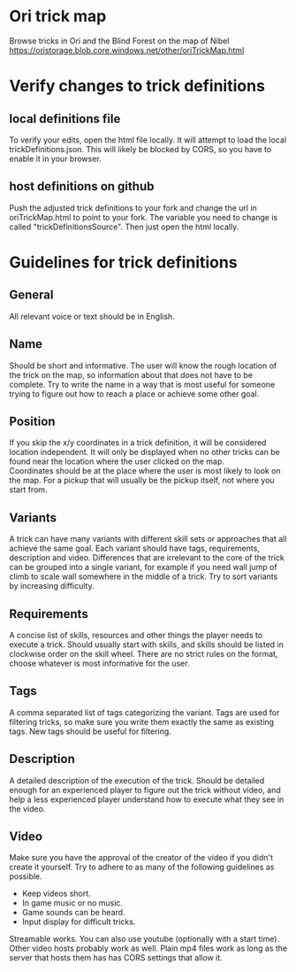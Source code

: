 # Ori trick map
Browse tricks in Ori and the Blind Forest on the map of Nibel\
https://oristorage.blob.core.windows.net/other/oriTrickMap.html

# Verify changes to trick definitions
## local definitions file
To verify your edits, open the html file locally. It will attempt to load the local trickDefinitions.json. This will likely be blocked by CORS, so you have to enable it in your browser.
## host definitions on github
Push the adjusted trick definitions to your fork and change the url in oriTrickMap.html to point to your fork. The variable you need to change is called "trickDefinitionsSource". Then just open the html locally.

# Guidelines for trick definitions
## General
All relevant voice or text should be in English.
## Name
Should be short and informative. The user will know the rough location of the trick on the map, so information about that does not have to be complete. Try to write the name in a way that is most useful for someone trying to figure out how to reach a place or achieve some other goal.
## Position
If you skip the x/y coordinates in a trick definition, it will be considered location independent. It will only be displayed when no other tricks can be found near the location where the user clicked on the map.\
Coordinates should be at the place where the user is most likely to look on the map. For a pickup that will usually be the pickup itself, not where you start from.
## Variants
A trick can have many variants with different skill sets or approaches that all achieve the same goal. Each variant should have tags, requirements, description and video. Differences that are irrelevant to the core of the trick can be grouped into a single variant, for example if you need wall jump of climb to scale wall somewhere in the middle of a trick. Try to sort variants by increasing difficulty.
## Requirements
A concise list of skills, resources and other things the player needs to execute a trick. Should usually start with skills, and skills should be listed in clockwise order on the skill wheel. There are no strict rules on the format, choose whatever is most informative for the user.
## Tags
A comma separated list of tags categorizing the variant. Tags are used for filtering tricks, so make sure you write them exactly the same as existing tags. New tags should be useful for filtering.
## Description
A detailed description of the execution of the trick. Should be detailed enough for an experienced player to figure out the trick without video, and help a less experienced player understand how to execute what they see in the video.
## Video
Make sure you have the approval of the creator of the video if you didn't create it yourself. Try to adhere to as many of the following guidelines as possible.
- Keep videos short.
- In game music or no music.
- Game sounds can be heard.
- Input display for difficult tricks.

Streamable works. You can also use youtube (optionally with a start time). Other video hosts probably work as well. Plain mp4 files work as long as the server that hosts them has has CORS settings that allow it.
